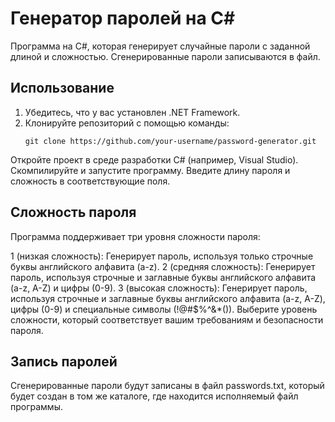 # Генератор паролей на C#

Программа на C#, которая генерирует случайные пароли с заданной длиной и сложностью. Сгенерированные пароли записываются в файл.

## Использование

1. Убедитесь, что у вас установлен .NET Framework.
2. Клонируйте репозиторий с помощью команды:
   ```shell
   git clone https://github.com/your-username/password-generator.git
Откройте проект в среде разработки C# (например, Visual Studio).
Скомпилируйте и запустите программу.
Введите длину пароля и сложность в соответствующие поля.

## Сложность пароля

Программа поддерживает три уровня сложности пароля:

1 (низкая сложность): Генерирует пароль, используя только строчные буквы английского алфавита (a-z).
2 (средняя сложность): Генерирует пароль, используя строчные и заглавные буквы английского алфавита (a-z, A-Z) и цифры (0-9).
3 (высокая сложность): Генерирует пароль, используя строчные и заглавные буквы английского алфавита (a-z, A-Z), цифры (0-9) и специальные символы (!@#$%^&*()).
Выберите уровень сложности, который соответствует вашим требованиям и безопасности пароля.

## Запись паролей
Сгенерированные пароли будут записаны в файл passwords.txt, который будет создан в том же каталоге, где находится исполняемый файл программы.

